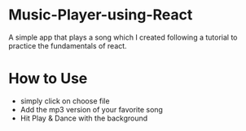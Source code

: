 # Music-Player-using-React
A simple app that plays a song which I created following a tutorial to practice the fundamentals of react. 
# How to Use 
- simply click on choose file 
- Add the mp3 version of your favorite song 
- Hit Play & Dance with the background 
